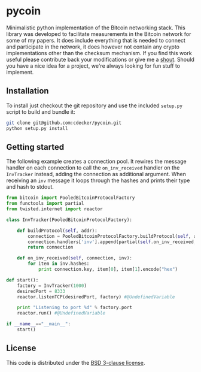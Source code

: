 
pycoin
======

Minimalistic python implementation of the Bitcoin networking
stack. This library was developed to facilitate measurements in the
Bitcoin network for some of my papers. It does include everything that
is needed to connect and participate in the network, it does however
not contain any crypto implementations other than the checksum
mechanism. If you find this work useful please contribute back your
modifications or give me a
[shout](http://www.disco.ethz.ch/members/cdecker.html). Should you
have a nice idea for a project, we're always looking for fun stuff to
implement.

Installation
------------

To install just checkout the git repository and use the included
`setup.py` script to build and bundle it:

```bash
git clone git@github.com:cdecker/pycoin.git
python setup.py install
```

Getting started
---------------

The following example creates a connection pool. It rewires the
message handler on each connection to call the `on_inv_received`
handler on the `InvTracker` instead, adding the connection as
additional argument. When receiving an `inv` message it loops through
the hashes and prints their type and hash to stdout.

```python
from bitcoin import PooledBitcoinProtocolFactory
from functools import partial
from twisted.internet import reactor

class InvTracker(PooledBitcoinProtocolFactory):

    def buildProtocol(self, addr):
        connection = PooledBitcoinProtocolFactory.buildProtocol(self, addr)
        connection.handlers['inv'].append(partial(self.on_inv_received, connection))
        return connection

    def on_inv_received(self, connection, inv):
        for item in inv.hashes:
            print connection.key, item[0], item[1].encode("hex")

def start():
    factory = InvTracker(1000)
    desiredPort = 8333
    reactor.listenTCP(desiredPort, factory) #@UndefinedVariable

    print "Listening to port %d" % factory.port
    reactor.run() #@UndefinedVariable

if __name__=="__main__":
    start()
```

License
-------
This code is distributed under the [BSD 3-clause license](http://en.wikipedia.org/wiki/BSD_licenses#3-clause_license_.28.22Revised_BSD_License.22.2C_.22New_BSD_License.22.2C_or_.22Modified_BSD_License.22.29).


